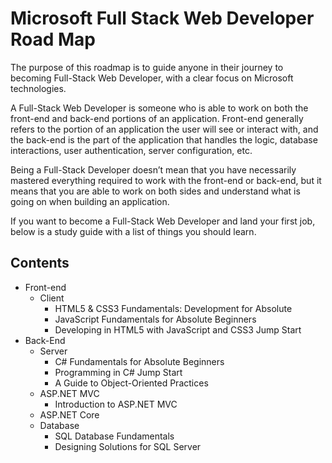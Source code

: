 # Microsoft Full Stack Web Developer Road Map
The purpose of this roadmap is to guide anyone in their journey to becoming Full-Stack Web Developer, with a clear focus on Microsoft technologies.

A Full-Stack Web Developer is someone who is able to work on both the front-end and back-end portions of an application. Front-end generally refers to the portion of an application the user will see or interact with, and the back-end is the part of the application that handles the logic, database interactions, user authentication, server configuration, etc. 

Being a Full-Stack Developer doesn’t mean that you have necessarily mastered everything required to work with the front-end or back-end, but it means that you are able to work on both sides and understand what is going on when building an application.

If you want to become a Full-Stack Web Developer and land your first job, below is a study guide with a list of things you should learn.

## Contents
- Front-end
  - Client
    - HTML5 & CSS3 Fundamentals: Development for Absolute
    - JavaScript Fundamentals for Absolute Beginners
    - Developing in HTML5 with JavaScript and CSS3 Jump Start
- Back-End
  - Server
    - C# Fundamentals for Absolute Beginners
    - Programming in C# Jump Start
    - A Guide to Object-Oriented Practices
  - ASP.NET MVC
    - Introduction to ASP.NET MVC
  - ASP.NET Core
  - Database
    - SQL Database Fundamentals
    - Designing Solutions for SQL Server

